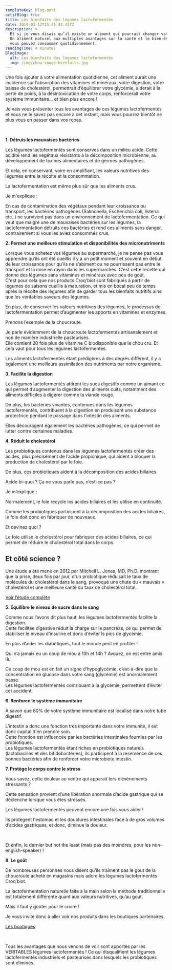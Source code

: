 ```yaml
---
templateKey: blog-post
actifBlog: true
title: Les bienfaits des légumes lactofermentés
date: 2019-03-12T15:45:43.437Z
description: >
  Et si je vous disais qu’il existe un aliment qui pourrait changer votre vie.
  Un aliment naturel aux multiples avantages sur la santé et le bien-être que
  vous pouvez consommer quotidiennement. 
readingTime: 4 minutes
BlogImage:
  alt: Les bienfaits des légumes lactofermentés
  img: /img/chou-rouge-bienfaits.jpg
---
```

Une fois ajouter à votre alimentation quotidienne, cet aliment aurait une incidence sur l’absorption des vitamines et minéraux, votre digestion, votre baisse de cholestérol, permettrait d’équilibrer votre glycémie, aiderait à la perte de poids, à la désintoxication de votre corps, renforcerait votre système immunitaire… et bien plus encore !

Je vais vous présenter tous les avantages de ces légumes lactofermentés et vous ne le savez pas encore à cet instant, mais vous pourrez bientôt ne plus vous en passer dans vos repas.

<br />

**1. Détruis les mauvaises bactéries**

Les légumes lactofermentés sont conserves dans un milieu acide. Cette acidité rend les végétaux résistants à la décomposition microbienne, au développement de toxines alimentaires et de germes pathogènes.

Et cela, en conservant, voire en amplifiant, les valeurs nutritives des légumes entre la récolte et la consommation.

La lactofermentation est même plus sûr que les aliments crus. 

Je m'explique : 

En cas de contamination des végétaux pendant leur croissance ou transport, les bactéries pathogènes (Salmonella, Escherichia coli, listeria etc..) ne survivent pas dans un environnement de lactofermentation. Ce qui veut que malgré une de mauvaises bactéries sur les légumes, la lactofermentation détruits ces bactéries et rend ces aliments sans danger, contrairement si vous les aviez consommés crus.  





**2. Permet une meilleure stimulation et disponibilités des micronutriments**

Lorsque vous achetez vos légumes au supermarché, je ne pense pas vous apprendre qu’ils ont été cueillis il y a un petit moment et souvent en début de leur croissance pour qu’ils ne s’abiment ou ne pourrissent pas entre le transport et la mise en rayon dans les supermarchés. C’est cette recette qui donne des légumes sans vitamines et minéraux avec peu de goût. <br /> C'est pour cela que nos produits Croq'biot sont fabriqués à partir de légumes de saisons cueillis à maturation, et mis en bocal peu de temps après la récolte des légumes afin de garder tous les bienfaits nutritifs ainsi que les véritables saveurs des légumes. 



En plus, de conserver les valeurs nutritives des légumes, le processus de lactofermentation permet d’augmenter les apports en vitamines et enzymes. 

Prenons l’exemple de la choucroute. 

Je parle évidemment de la choucroute lactofermentés artisanalement et non de manière industrielle pasteurisés. <br /> Elle contient 20 fois plus de vitamine C biodisponible que le chou cru. Et cela vaut pour tous les légumes lactofermentés. 

Les aliments lactofermentés étant prédigères à des degrés diffèrent, il y a également une meilleure assimilation des nutriments par notre organisme. 



**3. Facilite la digestion**

Les légumes lactofermentés attirent les sucs digestifs comme un aimant ce qui permet d’augmenter la digestion des aliments cuits, notamment des aliments difficiles à digérer comme la viande rouge.

De plus, les bactéries vivantes, contenues dans les légumes lactofermentés, contribuent à la digestion en produisant une substance protectrice pendant le passage dans l'intestin des aliments. 

Elles découragent également les bactéries pathogènes, ce qui permet de lutter contre certaines maladies.



**4. Réduit le cholestérol**

Les probiotiques contenus dans les légumes lactofermentés créer des acides, plus précisément de l’acide propionique, qui aident à bloquer la production de cholestérol par le foie.

De plus, ces probiotiques aident à la décomposition des acides biliaires.

Acide bi-quoi ? Ça ne vous parle pas, n’est-ce pas ?

Je m’explique : 

Normalement, le foie recycle les acides biliaires et les utilise en continuité. 

Comme les probiotiques participent à la décomposition des acides biliaires, le foie doit donc en fabriquer de nouveaux. 

Et devinez quoi ? 

Le foie utilise le cholestérol pour fabriquer des acides biliaires, ce qui permet de réduire le cholestérol total dans le corps.

<div class="scientifique"> <h2>Et côté science ?</h2> <p>Une étude a été mené en 2012 par Mitchell L. Jones, MD, Ph.D. montrant que la prise, deux fois par jour, d'un probiotique réduisait le taux de molécules du cholestérol dans le sang, provoqué une chute du « mauvais » cholestérol et une meilleure santé du taux de cholestérol total. </p> <a href="https://www.ncbi.nlm.nih.gov/pmc/articles/PMC4176637/">Voir l’étude complète </a> </div>



**5. Équilibre le niveau de sucre dans le sang**

Comme nous l’avons dit plus haut, les légumes lactofermentés facilite la digestion. <br /> Cette facilitée digestive réduit la charge sur le pancréas, ce qui permet de stabiliser le niveau d’insuline et donc d’éviter ls pics de glycémie.

En plus d’aider les diabétiques, tout le monde peut en profiter !

Qui n’a jamais eu un coup de mou à 10h et 14h ? Avouez, on est entre amis là.

Ce coup de mou est en fait un signe d’hypoglycémie, c’est-à-dire que la concentration en glucose dans votre sang (glycémie) est anormalement basse. <br /> Les légumes lactofermentés contribuant à la glycémie, permettent d’éviter cet accident.





**6. Renforce le système immunitaire**

À savoir que 80% de votre système immunitaire est localisé dans notre tube digestif. 

L’intestin a donc une fonction très importante dans votre immunité, il est donc capital d'en prendre soin. <br /> Cette fonction est influencée par les bactéries intestinales fournies par les probiotiques. <br /> Les légumes lactofermentés étant riches en probiotiques naturels (lactobacilles et des bifidobactéries), ils participent à la resemence de ces bonnes bactéries afin de renforcer votre microbiote intestin.





**7. Protège le corps contre le stress**

Vous savez, cette douleur au ventre qui apparait lors d’évènements stressants ?

Cette sensation provient d’une libération anormale d’acide gastrique qui se déclenche lorsque vous êtes stressés.

Les légumes lactofermentés peuvent encore une fois vous aider !

Ils protègent l'estomac et les doublures intestinales face à de gros volumes d’acides gastriques, et donc, diminue la douleur.

<br />

Et enfin, le dernier but not the least (mais pas des moindres, pour les non-english-speaker) !



**8. Le goût**

De nombreuses personnes nous disent qu’ils n’aiment pas le gout de la choucroute acheté en magasins mais adore les légumes lactofermentés Croq’biot. 

La lactofermentation naturelle faite à la main selon la méthode traditionnelle est totalement différente quant aux valeurs nutritives, qu’au gout.

Mais il faut y goûter pour le croire !

Je vous invite donc à aller voir nos produits dans les boutiques partenaires.

<a class="button" href="/shops">Les boutiques</a>

<br />

Tous les avantages que nous venons de voir sont apportés par les VERITABLES légumes lactofermentés ! Ce qui disqualifient les légumes lactofermentés industriels et pasteurisés dans lesquels les probiotiques sont éliminés.
